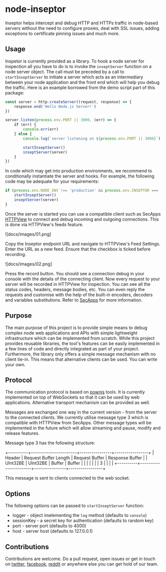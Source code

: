 # node-inseptor

Inseptor helps intercept and debug HTTP and HTTPs traffic in node-based servers without the need to configure proxies, deal with SSL issues, adding exceptions to certificate pinning issues and much more.

## Usage

Inspetor is currently provided as a library. To hook a node server for inspection all you have to do is to invoke the `inseptServer` function on a node server object. The call must be preceded by a call to `startInseptServer` to initiate a server which acts as an intermediary between your node application and the front end which will help you debug the traffic. Here is an example borrowed from the demo script part of this package:

```javascript
const server = http.createServer((request, response) => {
    response.end('Hello Node.js Server!')
})

server.listen(process.env.PORT || 3000, (err) => {
    if (err) {
        console.err(err)
    } else {
        console.log(`server listening on ${process.env.PORT || 3000}`)

        startInseptServer()
        inseptServer(server)
    }
})
```

In code which may get into production environments, we recommend to conditionally instantiate the server and hooks. For example, the following code may be adequate for your requirements:

```javascript
if (process.env.NODE_ENV !== 'production' && process.env.INSEPTOR === 'yes') {
    startInseptServer()
    inseptServer(server)
}
```

Once the server is started you can use a compatible client such as SecApps [HTTPView](https://httpview.secapps.com) to connect and debug incoming and outgoing connections. This is done via HTTPView's feeds feature.

![docs/images/01.png]

Copy the Inseptor endpoint URL and navigate to HTTPView's Feed Settings. Enter the URL as a new feed. Ensure that the checkbox is ticked before recording.

![docs/images/02.png]

Press the record button. You should see a connection debug in your console with the details of the connecting client. Now every request to your server will be recorded in HTTPView for inspection. You can see all the status codes, headers, message bodies, etc. You can even reply the requests and customise with the help of the built-in encoders, decoders and variables substitutions. Refer to [SecApps](https://secapps.com) for more information.

## Purpose

The main purpose of this project is to provide simple means to debug complex node web applications and APIs with simple lightweight infrastructure which can be implemented from scratch. While this project provides reusable libraries, the tool's features can be easily implemented in a few lines of code and directly integrated as part of your project. Furthermore, the library only offers a simple message mechanism with no client tie-in. This means that alternative clients can be used. You can write your own.

## Protocol

The communication protocol is based on [pownjs](https://github.com/pownjs) tools. It is currently implemented on top of WebSockets so that it can be used by web applications. Alternative transport mechanism can be provided as well.

Messages are exchanged one way in the current version - from the server to the connected clients. We currently utilise message type 3 which is compatible with HTTPView from SecApps. Other message types will be implemented in the future which will allow streaming and pause, modify and release features.

Message type 3 has the following structure:

+----------+-----------------------+----------------+-----------------+
| Header   | Request Buffer Length | Request Buffer | Response Buffer |
| UInt32BE | UInt32BE              | Buffer         | Buffer          |
|          |                       |                |                 |
| 3        |                       |                |                 |
+----------+-----------------------+----------------+-----------------+

This message is sent to clients connected to the web socket.

## Options

The following options can be passed to `startInseptServer` function:

* logger - object imelementing the `log` method (defaults to `console`)
* sessionKey - a secret key for authentication (defaults to random key)
* port - server port (defaults to 4000)
* host - server host (defaults to 127.0.0.1)

## Contributions

Contributions are welcome. Do a pull request, open issues or get in touch on [twitter](https://twitter.com/websecurify), [facebook](https://facebook.com/websecurify/), [reddit](https://www.reddit.com/r/secapps/) or anywhere else you can get hold of our team.
